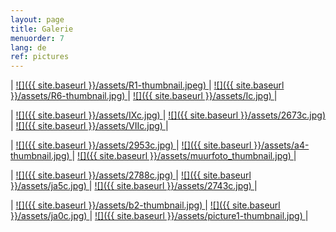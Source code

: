 ```yaml
---
layout: page
title: Galerie
menuorder: 7
lang: de
ref: pictures
---
```

| <a href="/assets/R1.jpg"> ![]({{ site.baseurl }}/assets/R1-thumbnail.jpeg) </a> | <a href="/assets/R6.jpg"> ![]({{ site.baseurl }}/assets/R6-thumbnail.jpg) </a> | <a href="/assets/I.jpg">  ![]({{ site.baseurl }}/assets/Ic.jpg) </a> |

| <a href="/assets/IX.jpg"> ![]({{ site.baseurl }}/assets/IXc.jpg) </a> | <a href="/assets/2673.jpg"> ![]({{ site.baseurl }}/assets/2673c.jpg) </a> | <a href="/assets/VII.jpg">  ![]({{ site.baseurl }}/assets/VIIc.jpg) </a> |

| <a href="/assets/2953.jpg"> ![]({{ site.baseurl }}/assets/2953c.jpg) </a> | <a href="/assets/a4.jpg"> ![]({{ site.baseurl }}/assets/a4-thumbnail.jpg) </a> | <a href="/assets/muurfoto.jpg"> ![]({{ site.baseurl }}/assets/muurfoto_thumbnail.jpg) </a> |

|  <a href="/assets/2788.jpg">  ![]({{ site.baseurl }}/assets/2788c.jpg) </a> | <a href="/assets/ja5.jpg"> ![]({{ site.baseurl }}/assets/ja5c.jpg) </a> | <a href="/assets/2743.jpg">![]({{ site.baseurl }}/assets/2743c.jpg) </a> |

|   <a href="/assets/b2.jpg">  ![]({{ site.baseurl }}/assets/b2-thumbnail.jpg) </a> | <a href="/assets/ja0.jpg">  ![]({{ site.baseurl }}/assets/ja0c.jpg) </a> | <a href="/assets/picture1.jpg">![]({{ site.baseurl }}/assets/picture1-thumbnail.jpg) </a> |






